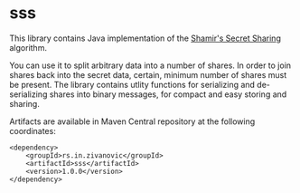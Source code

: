 sss
===

This library contains Java implementation of the [Shamir's Secret Sharing](http://en.wikipedia.org/wiki/Shamir%27s_Secret_Sharing) algorithm.

You can use it to split arbitrary data into a number of shares.
In order to join shares back into the secret data, certain, minimum number of shares must be present.
The library contains utlity functions for serializing and de-serializing shares into binary messages, for compact and easy storing and sharing.

Artifacts are available in Maven Central repository at the following coordinates:

    <dependency>
        <groupId>rs.in.zivanovic</groupId>
        <artifactId>sss</artifactId>
        <version>1.0.0</version>
    </dependency>

